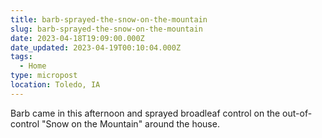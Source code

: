 ```yaml
---
title: barb-sprayed-the-snow-on-the-mountain
slug: barb-sprayed-the-snow-on-the-mountain
date: 2023-04-18T19:09:00.000Z
date_updated: 2023-04-19T00:10:04.000Z
tags: 
  - Home
type: micropost
location: Toledo, IA
---
```


Barb came in this afternoon and sprayed broadleaf control on the out-of-control "Snow on the Mountain" around the house.
